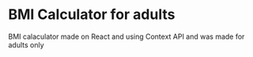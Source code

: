# BMI Calculator for adults
BMI calaculator made on React and using Context API and was made for adults only


